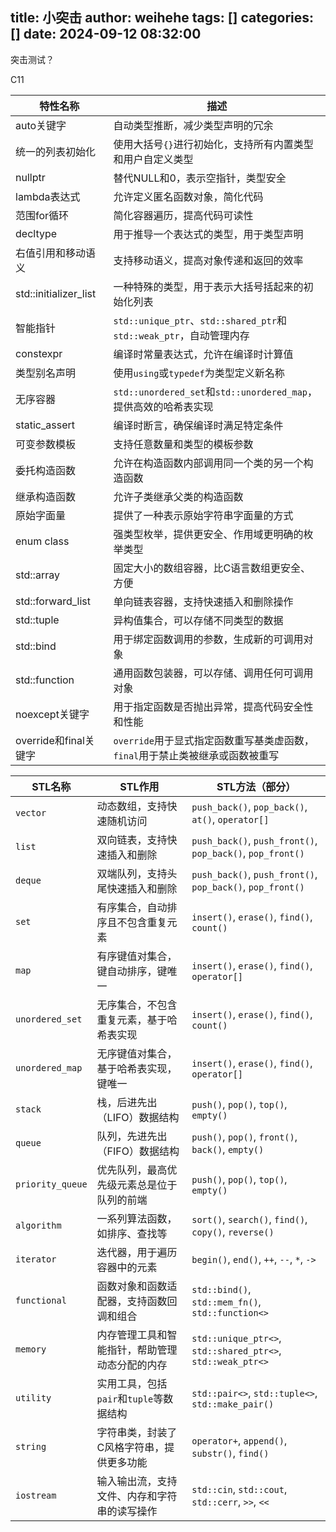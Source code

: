 title: 小突击
author: weihehe
tags: []
categories: []
date: 2024-09-12 08:32:00
---
突击测试？
<!--more-->

C11

| 特性名称 | 描述  |
| --- | --- |
| auto关键字 | 自动类型推断，减少类型声明的冗余 |
| 统一的列表初始化 | 使用大括号`{}`进行初始化，支持所有内置类型和用户自定义类型 |
| nullptr | 替代NULL和0，表示空指针，类型安全 |
| lambda表达式 | 允许定义匿名函数对象，简化代码 |
| 范围for循环 | 简化容器遍历，提高代码可读性 |
| decltype | 用于推导一个表达式的类型，用于类型声明 |
| 右值引用和移动语义 | 支持移动语义，提高对象传递和返回的效率 |
| std::initializer_list | 一种特殊的类型，用于表示大括号括起来的初始化列表 |
| 智能指针 | `std::unique_ptr`、`std::shared_ptr`和`std::weak_ptr`，自动管理内存 |
| constexpr | 编译时常量表达式，允许在编译时计算值 |
| 类型别名声明 | 使用`using`或`typedef`为类型定义新名称 |
| 无序容器 | `std::unordered_set`和`std::unordered_map`，提供高效的哈希表实现 |
| static_assert | 编译时断言，确保编译时满足特定条件 |
| 可变参数模板 | 支持任意数量和类型的模板参数 |
| 委托构造函数 | 允许在构造函数内部调用同一个类的另一个构造函数 |
| 继承构造函数 | 允许子类继承父类的构造函数 |
| 原始字面量 | 提供了一种表示原始字符串字面量的方式 |
| enum class | 强类型枚举，提供更安全、作用域更明确的枚举类型 |
| std::array | 固定大小的数组容器，比C语言数组更安全、方便 |
| std::forward_list | 单向链表容器，支持快速插入和删除操作 |
| std::tuple | 异构值集合，可以存储不同类型的数据 |
| std::bind | 用于绑定函数调用的参数，生成新的可调用对象 |
| std::function | 通用函数包装器，可以存储、调用任何可调用对象 |
| noexcept关键字 | 用于指定函数是否抛出异常，提高代码安全性和性能 |
| override和final关键字 | `override`用于显式指定函数重写基类虚函数，`final`用于禁止类被继承或函数被重写 |



| STL名称       | STL作用                                          | STL方法（部分）                                          |  
| ------------- | ------------------------------------------------ | -------------------------------------------------------- |  
| `vector`      | 动态数组，支持快速随机访问                       | `push_back()`, `pop_back()`, `at()`, `operator[]`        |  
| `list`        | 双向链表，支持快速插入和删除                     | `push_back()`, `push_front()`, `pop_back()`, `pop_front()`|  
| `deque`       | 双端队列，支持头尾快速插入和删除                 | `push_back()`, `push_front()`, `pop_back()`, `pop_front()`|  
| `set`         | 有序集合，自动排序且不包含重复元素               | `insert()`, `erase()`, `find()`, `count()`               |  
| `map`         | 有序键值对集合，键自动排序，键唯一               | `insert()`, `erase()`, `find()`, `operator[]`             |  
| `unordered_set`| 无序集合，不包含重复元素，基于哈希表实现         | `insert()`, `erase()`, `find()`, `count()`               |  
| `unordered_map`| 无序键值对集合，基于哈希表实现，键唯一           | `insert()`, `erase()`, `find()`, `operator[]`             |  
| `stack`       | 栈，后进先出（LIFO）数据结构                     | `push()`, `pop()`, `top()`, `empty()`                    |  
| `queue`       | 队列，先进先出（FIFO）数据结构                   | `push()`, `pop()`, `front()`, `back()`, `empty()`         |  
| `priority_queue`| 优先队列，最高优先级元素总是位于队列的前端       | `push()`, `pop()`, `top()`, `empty()`                    |  
| `algorithm`   | 一系列算法函数，如排序、查找等                   | `sort()`, `search()`, `find()`, `copy()`, `reverse()`    |  
| `iterator`    | 迭代器，用于遍历容器中的元素                     | `begin()`, `end()`, `++`, `--`, `*`, `->`                |  
| `functional`  | 函数对象和函数适配器，支持函数回调和组合         | `std::bind()`, `std::mem_fn()`, `std::function<>`         |  
| `memory`      | 内存管理工具和智能指针，帮助管理动态分配的内存   | `std::unique_ptr<>`, `std::shared_ptr<>`, `std::weak_ptr<>`|  
| `utility`     | 实用工具，包括`pair`和`tuple`等数据结构          | `std::pair<>`, `std::tuple<>`, `std::make_pair()`          |  
| `string`      | 字符串类，封装了C风格字符串，提供更多功能        | `operator+`, `append()`, `substr()`, `find()`            |  
| `iostream`    | 输入输出流，支持文件、内存和字符串的读写操作     | `std::cin`, `std::cout`, `std::cerr`, `>>`, `<<`           |